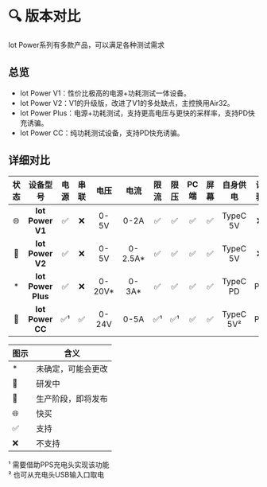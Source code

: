 # 🔍 版本对比

Iot Power系列有多款产品，可以满足各种测试需求

## 总览

- Iot Power V1：性价比极高的电源+功耗测试一体设备。
- Iot Power V2：V1的升级版，改进了V1的多处缺点，主控换用Air32。
- Iot Power Plus：电源+功耗测试，支持更高电压与更快的采样率，支持PD快充诱骗。
- Iot Power CC：纯功耗测试设备，支持PD快充诱骗。

## 详细对比

| **状态** |    **设备型号**    | **电源** | **串联** | **电压** | **电流** | **限流** | **限压** | **PC端** | **屏幕** | **自身供电** | **诱骗** |
| :------: | :----------------: | :------: | :------: | :------: | :------: | :------: | :------: | :------: | :------: | :----------: | :------: |
|    🌐     |  **Iot Power V1**  |    ✅     |    ❌     |   0-5V   |   0-2A   |    ✅     |    ✅     |    ✅     |    ✅     |  TypeC 5V   |    ❌     |
|    🚧     |  **Iot Power V2**  |    ✅     |    ❌     |   0-5V   |  0-2.5A*  |    ✅     |    ✅     |    ✅     |    ✅     |  TypeC 5V   |    ❌     |
|    \*    | **Iot Power Plus** |    ✅     |    ❌     |  0-20V*  |  0-3A*   |    ✅     |    ✅     |    ✅     |    ✅     |   TypeC PD   |    PD    |
|    🚩     |  **Iot Power CC**  |    ✅¹     |    ✅     |  0-24V   |  0-5A   |    ✅¹     |    ✅¹     |    ✅     |    ✅     |  TypeC 5V²   |    PD    |

| 图示 |        含义        |
| ---- | ------------------ |
| *    | 未确定，可能会更改 |
| 🚧    | 研发中             |
| 🚩    | 生产阶段，即将发布 |
| 🌐    | 快买             |
| ✅    | 支持               |
| ❌    | 不支持             |

¹ 需要借助PPS充电头实现该功能  
² 也可从充电头USB输入口取电  
